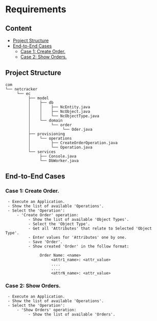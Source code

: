 # Requirements

## Content
- [Project Structure](#project-structure)
- [End-to-End Cases](#end-to-end-cases)
    - [Case 1: Create Order.](#case-1-create-order)
    - [Case 2: Show Orders.](#case-2-show-orders)

## Project Structure

```
com
└── netcracker
     └── ec
          ├── model
          │    ├── db
          │    │    ├── NcEntity.java
          │    │    ├── NcObject.java
          │    │    └── NcObjectType.java
          │    └── domain
          │         └── order
          │              └── Oder.java
          ├── provisioning
          │    └── operations
          │         ├── CreateOrderOperation.java
          │         └── Operation.java
          └── services
               ├── Console.java
               └── DbWorker.java
```

## End-to-End Cases

### Case 1: Create Order.

```
 - Execute an Application.
 - Show the list of available 'Operations'.
 - Select the 'Operation': 
     - 'Create Order' operation:
          - Show the list of available 'Object Types'.
          - Select the 'Object Type'.
          - Get all 'Attributes' that relate to Selected 'Object Type'.
          - Enter values for 'Attributes' one by one.
          - Save 'Order'.
          - Show created 'Order' in the follow format:
               
               Order Name: <name>
                    <attr1_name>: <attr_value>
                    ....
                    ....
                    <attrN_name>: <attr_value>

```
### Case 2: Show Orders.

```
 - Execute an Application.
 - Show the list of available 'Operations'.
 - Select the 'Operation': 
     - 'Show Orders' operation:
          - Show the list of available 'Orders'.

```